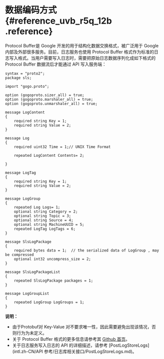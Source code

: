 # 数据编码方式 {#reference_uvb_r5q_12b .reference}

Protocol Buffer是 Google 开发的用于结构化数据交换格式，被广泛用于 Google 内部及外部很多服务。目前，日志服务也使用 Protocol Buffer 格式作为标准的日志写入格式。当用户需要写入日志时，需要把原始日志数据序列化成如下格式的 Protocol Buffer 数据流后才能通过 API 写入服务端：

```
syntax = "proto2";
package sls;

import "gogo.proto";

option (gogoproto.sizer_all) = true;
option (gogoproto.marshaler_all) = true;
option (gogoproto.unmarshaler_all) = true;

message LogContent
{
    required string Key = 1;
    required string Value = 2;
}  

message Log
{
    required uint32 Time = 1;// UNIX Time Format
    
    repeated LogContent Contents= 2;

}

message LogTag
{
    required string Key = 1;
    required string Value = 2;
}

message LogGroup
{
    repeated Log Logs= 1;
    optional string Category = 2;
    optional string Topic = 3;
    optional string Source = 4;
    optional string MachineUUID = 5;
    repeated LogTag LogTags = 6;
}

message SlsLogPackage
{
    required bytes data = 1;  // the serialized data of LogGroup , may be compressed
    optional int32 uncompress_size = 2;  
}

message SlsLogPackageList
{
    repeated SlsLogPackage packages = 1;
}

message LogGroupList
{
    repeated LogGroup LogGroups = 1;
}
```

**说明：** 

-   由于Protobuf对 Key-Value 对不要求唯一性，因此需要避免出现该情况，否则行为为未定义。
-   关于 Protocol Buffer 格式的更多信息请参考其 [Github 首页](https://github.com/google/protobuf)。
-   关于日志服务写入日志的 API 的详细描述，请参考 [PostLogStoreLogs](intl.zh-CN/API 参考/日志库相关接口/PostLogStoreLogs.md)。

